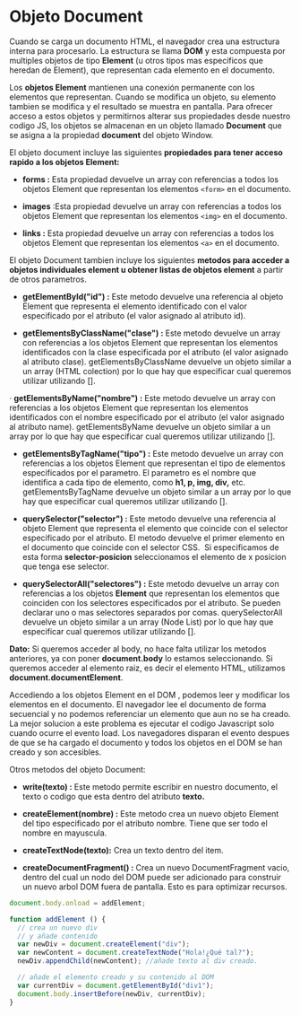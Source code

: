 # Objeto Document
Cuando se carga un documento HTML, el navegador crea una estructura interna para procesarlo. La estructura se llama **DOM** y esta compuesta por multiples objetos de tipo **Element** (u otros tipos mas especificos que heredan de Element), que representan cada elemento en el documento.

Los **objetos Element** mantienen una conexión permanente con los elementos que representan. Cuando se modifica un objeto, su elemento tambien se modifica y el resultado se muestra en pantalla. Para ofrecer acceso a estos objetos y permitirnos alterar sus propiedades desde nuestro codigo JS, los objetos se almacenan en un objeto llamado **Document** que se asigna a la propiedad **document** del objeto Window.

El objeto document incluye las siguientes **propiedades para tener acceso rapido a los objetos Element:**

* **forms :** Esta propiedad devuelve un array con referencias a todos los objetos Element que representan los elementos `<form>` en el documento.

* **images**  :Esta propiedad devuelve un array con referencias a todos los objetos Element que representan los elementos `<img>` en el documento.

* **links :** Esta propiedad devuelve un array con referencias a todos los objetos Element que representan los elementos `<a>` en el documento.

El objeto Document tambien incluye los siguientes **metodos para acceder a objetos individuales element u obtener listas de objetos element** a partir de otros parametros.

* **getElementById("id") :** Este metodo devuelve una referencia al objeto Element que representa el elemento identificado con el valor especificado por el atributo (el valor asignado al atributo id).

* **getElementsByClassName("clase") :** Este metodo devuelve un array con referencias a los objetos Element que representan los elementos identificados con la clase especificada por el atributo (el valor asignado al atributo clase). getElementsByClassName devuelve un objeto similar a un array (HTML colection) por lo que hay que especificar cual queremos utilizar utilizando [].

· **getElementsByName("nombre") :** Este metodo devuelve un array con referencias a los objetos Element que representan los elementos identificados con el nombre especificado por el atributo (el valor asignado al atributo name). getElementsByName devuelve un objeto similar a un array por lo que hay que especificar cual queremos utilizar utilizando [].

* **getElementsByTagName("tipo") :** Este metodo devuelve un array con referencias a los objetos Element que representan el tipo de elementos especificados por el parametro. El parametro es el nombre que identifica a cada tipo de elemento, como **h1, p, img, div,** etc. getElementsByTagName devuelve un objeto similar a un array por lo que hay que especificar cual queremos utilizar utilizando [].

* **querySelector("selector") :** Este metodo devuelve una referencia al objeto Element que representa el elemento que coincide con el selector especificado por el atributo. El metodo devuelve el primer elemento en el documento que coincide con el selector CSS.  Si especificamos de esta forma **selector-posicion** seleccionamos el elemento de x posicion que tenga ese selector.

* **querySelectorAll("selectores") :** Este metodo devuelve un array con referencias a los objetos **Element** que representan los elementos que coinciden con los selectores especificados por el atributo. Se pueden declarar uno o mas selectores separados por comas. querySelectorAll devuelve un objeto similar a un array (Node List) por lo que hay que especificar cual queremos utilizar utilizando [].

**Dato:** Si queremos acceder al body, no hace falta utilizar los metodos anteriores, ya con poner **document.body** lo estamos seleccionando. Si queremos acceder al elemento raiz, es decir el elemento HTML, utilizamos **document.documentElement**.

Accediendo a los objetos Element en el DOM , podemos leer y modificar los elementos en el documento. El navegador lee el documento de forma secuencial y no podemos referenciar un elemento que aun no se ha creado. La mejor solucion a este problema es ejecutar el codigo Javascript solo cuando ocurre el evento load. Los navegadores disparan el evento despues de que se ha cargado el documento y todos los objetos en el DOM se han creado y son accesibles.

Otros metodos del objeto Document:

* **write(texto) :** Este metodo permite escribir en nuestro documento, el texto o codigo que esta dentro del atributo **texto.**

* **createElement(nombre) :** Este metodo crea un nuevo objeto Element del tipo especificado por el atributo nombre. Tiene que ser todo el nombre en mayuscula.

* **createTextNode(texto):** Crea un texto dentro del item.

* **createDocumentFragment() :** Crea un nuevo DocumentFragment vacio, dentro del cual un nodo del DOM puede ser adicionado para construir un nuevo arbol DOM fuera de pantalla. Esto es para optimizar recursos.

```js
document.body.onload = addElement;

function addElement () {
  // crea un nuevo div
  // y añade contenido
  var newDiv = document.createElement("div");
  var newContent = document.createTextNode("Hola!¿Qué tal?");
  newDiv.appendChild(newContent); //añade texto al div creado.

  // añade el elemento creado y su contenido al DOM
  var currentDiv = document.getElementById("div1");
  document.body.insertBefore(newDiv, currentDiv);
}

```
